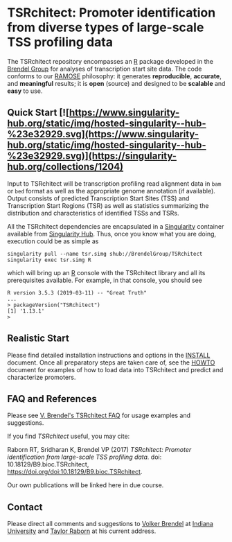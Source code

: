 # TSRchitect: Promoter identification from diverse types of large-scale TSS profiling data

The TSRchitect repository encompasses an [R](https://www.r-project.org/)
package developed in the [Brendel Group](http://brendelgroup.org/) for analyses
of transcription start site data.
The code conforms to our [RAMOSE](https://brendelgroup.github.io/)
philosophy: it generates __reproducible__, __accurate__, and __meaningful__
results; it is __open__ (source) and designed to be __scalable__ and
__easy__ to use.


## Quick Start [![https://www.singularity-hub.org/static/img/hosted-singularity--hub-%23e32929.svg](https://www.singularity-hub.org/static/img/hosted-singularity--hub-%23e32929.svg)](https://singularity-hub.org/collections/1204)

Input to TSRchitect will be transcription profiling read alignment data in `bam`
or `bed` format as well as the appropriate genome annotation (if
available).
Output consists of predicted Transcription Start Sites (TSS) and Transcription
Start Regions (TSR) as well as statistics summarizing the distribution and
characteristics of identified TSSs and TSRs.

All the TSRchitect dependencies are encapsulated in a
[Singularity](https://www.sylabs.io/docs/) container available from
[Singularity Hub](https://singularity-hub.org/).
Thus, once you know what you are doing, execution could be as simple as

```
singularity pull --name tsr.simg shub://BrendelGroup/TSRchitect
singularity exec tsr.simg R
```

which will bring up an [R](https://www.r-project.org/) console with the
TSRchitect library and all its prerequisites available.
For example, in that console, you should see

```
R version 3.5.3 (2019-03-11) -- "Great Truth"
...
> packageVersion("TSRchitect")
[1] '1.13.1'
>
```

## Realistic Start

Please find detailed installation instructions and options in the
[INSTALL](./INSTALL.md) document.
Once all preparatory steps are taken care of, see the [HOWTO](./demo/HOWTO.md)
document for examples of how to load data into TSRchitect and predict and
characterize promoters.


## FAQ and References

Please see
[V. Brendel's TSRchitect FAQ](https://github.com/vpbrendel/TSRchitect/wiki/FAQ)
for usage examples and suggestions.

If you find _TSRchitect_ useful, you may cite:

Raborn RT, Sridharan K, Brendel VP (2017)
_TSRchitect: Promoter identification from large-scale TSS profiling data._
doi: 10.18129/B9.bioc.TSRchitect, https://doi.org/doi:10.18129/B9.bioc.TSRchitect. 

Our own publications will be linked here in due course.

## Contact

Please direct all comments and suggestions to
[Volker Brendel](<mailto:vbrendel@indiana.edu>)
at [Indiana University](http://brendelgroup.org/) and
[Taylor Raborn](<mailto:rtraborn@asu.edu>) at his current address.
